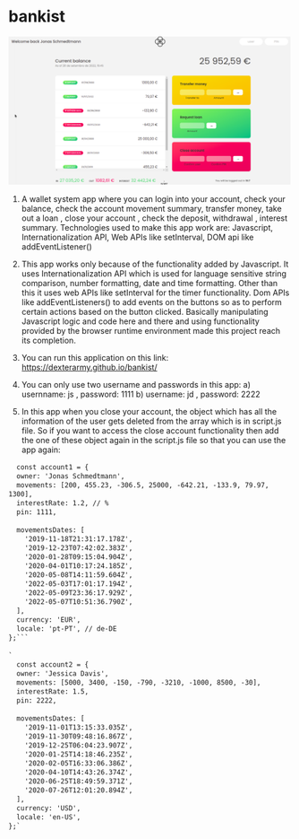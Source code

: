 # bankist

![bankist](bankist.png)

   1. A wallet system app where you can login into your account, check your balance, check the account movement summary, transfer money, take out a loan , close your account , check the deposit, withdrawal , interest summary. Technologies used to make this app work are: Javascript, Internationalization API,  Web APIs like setInterval, DOM api like addEventListener()
     
   2. This app works only because of the functionality added by Javascript. It uses Internationalization API which is used for language sensitive string comparison, number formatting, date and time formatting. Other than this it uses web APIs like setInterval for the timer functionality. Dom APIs like addEventListeners() to add events on the buttons so as to perform certain actions based on the button clicked. Basically manipulating Javascript logic and code here and there and using functionality provided by the browser runtime environment made this project reach its completion. 

3. You can run this application on this link: https://dexterarmy.github.io/bankist/

4. You can only use two username and passwords in this app: a) usernname: js , password: 1111  b) username: jd , password: 2222

5. In this app when you close your account, the object which has all the information of the user gets deleted from the array which is in script.js file. So if you want to access the close account functionality then add the one of these object again in the script.js file so that you can use the app again: 

```
  const account1 = {
  owner: 'Jonas Schmedtmann',
  movements: [200, 455.23, -306.5, 25000, -642.21, -133.9, 79.97, 1300],
  interestRate: 1.2, // %
  pin: 1111,

  movementsDates: [
    '2019-11-18T21:31:17.178Z',
    '2019-12-23T07:42:02.383Z',
    '2020-01-28T09:15:04.904Z',
    '2020-04-01T10:17:24.185Z',
    '2020-05-08T14:11:59.604Z',
    '2022-05-03T17:01:17.194Z',
    '2022-05-09T23:36:17.929Z',
    '2022-05-07T10:51:36.790Z',
  ],
  currency: 'EUR',
  locale: 'pt-PT', // de-DE
};```

`
  const account2 = {
  owner: 'Jessica Davis',
  movements: [5000, 3400, -150, -790, -3210, -1000, 8500, -30],
  interestRate: 1.5,
  pin: 2222,

  movementsDates: [
    '2019-11-01T13:15:33.035Z',
    '2019-11-30T09:48:16.867Z',
    '2019-12-25T06:04:23.907Z',
    '2020-01-25T14:18:46.235Z',
    '2020-02-05T16:33:06.386Z',
    '2020-04-10T14:43:26.374Z',
    '2020-06-25T18:49:59.371Z',
    '2020-07-26T12:01:20.894Z',
  ],
  currency: 'USD',
  locale: 'en-US',
};`
